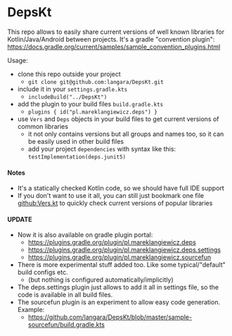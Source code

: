 # DepsKt

This repo allows to easily share current versions of well known libraries for Kotlin/Java/Android between projects.
It's a gradle "convention plugin": https://docs.gradle.org/current/samples/sample_convention_plugins.html

Usage:

- clone this repo outside your project
  - `git clone git@github.com:langara/DepsKt.git`
- include it in your `settings.gradle.kts`
  - `includeBuild("../DepsKt")`
- add the plugin to your build files `build.gradle.kts`
  - `plugins { id("pl.mareklangiewicz.deps") }`
- use `Vers` and `Deps` objects in your build files to get current versions of common libraries
  - it not only contains versions but all groups and names too, so it can be easily used in other build files
  - add your project `dependencies` with syntax like this: `testImplementation(deps.junit5)`

#### Notes

- It's a statically checked Kotlin code, so we should have full IDE support
- If you don't want to use it all, you can still just bookmark one
  file [github:Vers.kt](https://github.com/langara/DepsKt/blob/master/src/main/kotlin/deps/Vers.kt) to quickly check
  current versions of popular
  libraries

#### UPDATE

- Now it is also available on gradle plugin portal:
  - https://plugins.gradle.org/plugin/pl.mareklangiewicz.deps
  - https://plugins.gradle.org/plugin/pl.mareklangiewicz.deps.settings
  - https://plugins.gradle.org/plugin/pl.mareklangiewicz.sourcefun
- There is more experimental stuff added too. Like some typical/"default" build configs etc.
  - (but nothing is configured automatically/implicitly)
- The deps.settings plugin just allows to add it all in settings file,
  so the code is available in all build files.
- The sourcefun plugin is an experiment to allow easy code generation. Example:
  - https://github.com/langara/DepsKt/blob/master/sample-sourcefun/build.gradle.kts
